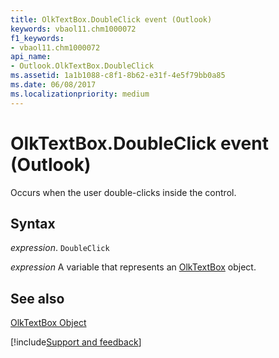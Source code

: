 ```yaml
---
title: OlkTextBox.DoubleClick event (Outlook)
keywords: vbaol11.chm1000072
f1_keywords:
- vbaol11.chm1000072
api_name:
- Outlook.OlkTextBox.DoubleClick
ms.assetid: 1a1b1088-c8f1-8b62-e31f-4e5f79bb0a85
ms.date: 06/08/2017
ms.localizationpriority: medium
---
```



# OlkTextBox.DoubleClick event (Outlook)

Occurs when the user double-clicks inside the control.


## Syntax

_expression_. `DoubleClick`

_expression_ A variable that represents an [OlkTextBox](Outlook.OlkTextBox.md) object.


## See also


[OlkTextBox Object](Outlook.OlkTextBox.md)

[!include[Support and feedback](~/includes/feedback-boilerplate.md)]